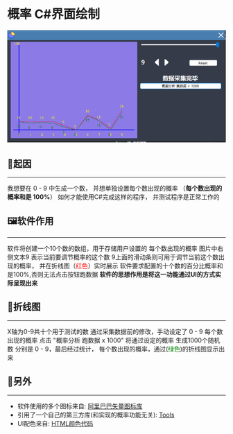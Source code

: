 ﻿# 概率 C#界面绘制

![此处输入图片的描述][1]


## **🎋起因**
---
 我想要在 0 - 9 中生成一个数，
 并想单独设置每个数出现的概率 （**每个数出现的概率和是 100%**）
 如何才能使用C#完成这样的程序，
 并测试程序是正常工作的

## **🖼️软件作用**
---
 软件将创建一个10个数的数组，用于存储用户设置的 每个数出现的概率
 图片中右侧文本9 表示当前要调节概率的这个数
 9上面的滑动条则可用于调节当前这个数出现的概率，
 并在折线图（<span style="color:red">红色</span>）实时展示
 软件要求配置的十个数的百分比概率和是100%,否则无法点击按钮跑数据
 **软件的思想作用是将这一功能通过UI的方式实际呈现出来**
  
## **🧵折线图**
---
  X轴为0-9共十个用于测试的数
  通过采集数据前的修改，手动设定了 0 - 9 每个数出现的概率
  点击 "概率分析 跑数据 x 1000"
  将通过设定的概率 生成1000个随机数 分别是 0 - 9，最后经过统计，
  每个数出现的概率，通过(<span style="color:green">绿色</span>)的折线图显示出来
  
  
## **🚠另外**
---
 - 软件使用的多个图标来自: [阿里巴巴矢量图标库][2]
 - 引用了一个自己的第三方库(和实现的概率功能无关): [Tools][3]
 - UI配色来自: [HTML颜色代码][4]

  [1]: https://raw.githubusercontent.com/cngege/Probability/master/.github/image/%E5%B1%8F%E5%B9%95%E6%88%AA%E5%9B%BE%202023-07-10%20184800.png
  [2]: https://www.iconfont.cn/
  [3]: https://github.com/cngege/Tools
  [4]: https://flatuicolors.com/palette/gb